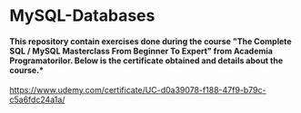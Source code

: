 # MySQL-Databases

#### This repository contain exercises done during the course "The Complete SQL / MySQL Masterclass From Beginner To Expert" from Academia Programatorilor. Below is the certificate obtained and details about the course.*

https://www.udemy.com/certificate/UC-d0a39078-f188-47f9-b79c-c5a6fdc24a1a/
